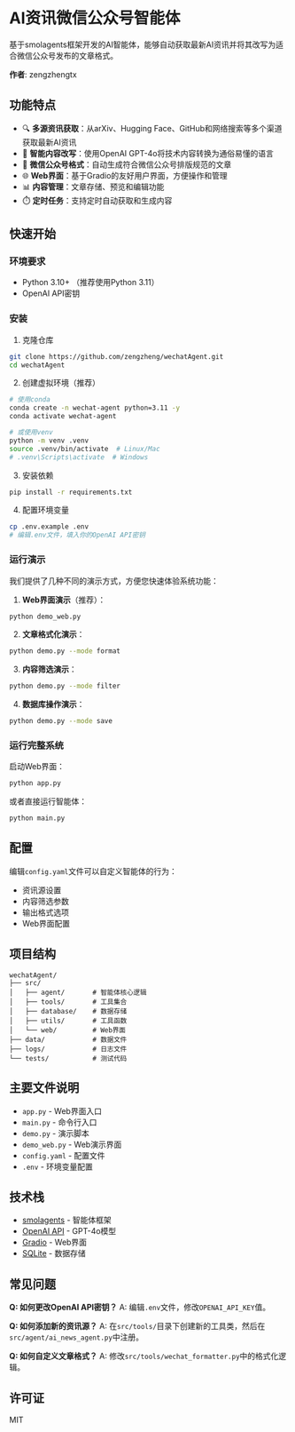# AI资讯微信公众号智能体

基于smolagents框架开发的AI智能体，能够自动获取最新AI资讯并将其改写为适合微信公众号发布的文章格式。

**作者**: zengzhengtx

## 功能特点

- 🔍 **多源资讯获取**：从arXiv、Hugging Face、GitHub和网络搜索等多个渠道获取最新AI资讯
- 🤖 **智能内容改写**：使用OpenAI GPT-4o将技术内容转换为通俗易懂的语言
- 📱 **微信公众号格式**：自动生成符合微信公众号排版规范的文章
- 🌐 **Web界面**：基于Gradio的友好用户界面，方便操作和管理
- 📊 **内容管理**：文章存储、预览和编辑功能
- ⏱️ **定时任务**：支持定时自动获取和生成内容

## 快速开始

### 环境要求

- Python 3.10+ （推荐使用Python 3.11）
- OpenAI API密钥

### 安装

1. 克隆仓库
```bash
git clone https://github.com/zengzheng/wechatAgent.git
cd wechatAgent
```

2. 创建虚拟环境（推荐）
```bash
# 使用conda
conda create -n wechat-agent python=3.11 -y
conda activate wechat-agent

# 或使用venv
python -m venv .venv
source .venv/bin/activate  # Linux/Mac
# .venv\Scripts\activate  # Windows
```

3. 安装依赖
```bash
pip install -r requirements.txt
```

4. 配置环境变量
```bash
cp .env.example .env
# 编辑.env文件，填入你的OpenAI API密钥
```

### 运行演示

我们提供了几种不同的演示方式，方便您快速体验系统功能：

1. **Web界面演示**（推荐）：
```bash
python demo_web.py
```

2. **文章格式化演示**：
```bash
python demo.py --mode format
```

3. **内容筛选演示**：
```bash
python demo.py --mode filter
```

4. **数据库操作演示**：
```bash
python demo.py --mode save
```

### 运行完整系统

启动Web界面：
```bash
python app.py
```

或者直接运行智能体：
```bash
python main.py
```

## 配置

编辑`config.yaml`文件可以自定义智能体的行为：

- 资讯源设置
- 内容筛选参数
- 输出格式选项
- Web界面配置

## 项目结构

```
wechatAgent/
├── src/
│   ├── agent/       # 智能体核心逻辑
│   ├── tools/       # 工具集合
│   ├── database/    # 数据存储
│   ├── utils/       # 工具函数
│   └── web/         # Web界面
├── data/            # 数据文件
├── logs/            # 日志文件
└── tests/           # 测试代码
```

## 主要文件说明

- `app.py` - Web界面入口
- `main.py` - 命令行入口
- `demo.py` - 演示脚本
- `demo_web.py` - Web演示界面
- `config.yaml` - 配置文件
- `.env` - 环境变量配置

## 技术栈

- [smolagents](https://huggingface.co/docs/smolagents/index) - 智能体框架
- [OpenAI API](https://openai.com/blog/openai-api) - GPT-4o模型
- [Gradio](https://gradio.app/) - Web界面
- [SQLite](https://www.sqlite.org/) - 数据存储

## 常见问题

**Q: 如何更改OpenAI API密钥？**
A: 编辑`.env`文件，修改`OPENAI_API_KEY`值。

**Q: 如何添加新的资讯源？**
A: 在`src/tools/`目录下创建新的工具类，然后在`src/agent/ai_news_agent.py`中注册。

**Q: 如何自定义文章格式？**
A: 修改`src/tools/wechat_formatter.py`中的格式化逻辑。

## 许可证

MIT
